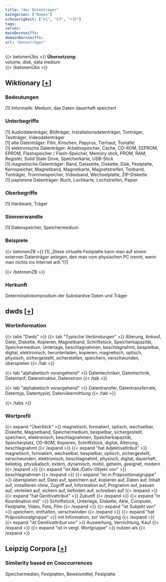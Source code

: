 ```yaml
---
title: "der Datenträger"
kategorien: ["Nomen"]
schwierigkeit: ["k1", "h3", "r15"]
tags:
series:
mainDornseiffs:
domainDornseiffs:
url: "Datenträger"
---
```


{{< betonenÜbs >}}
**Übersetzung:**  
volume, disk, data medium  
{{< /betonenÜbs >}}

## Wiktionary [[+](https://de.wiktionary.org/wiki/Datenträger)]

### Bedeutungen
[1] Informatik: Medium, das Daten dauerhaft speichert  

### Unterbegriffe
[1] Audiodatenträger, Bildträger, Installationsdatenträger, Tonträger, Textträger, Videodatenträger  
[1] alte Datenträger: Film, Knochen, Papyrus, Tierhaut, Tontafel  
[1] elektronische Datenträger: Arbeitsspeicher, Cache, CD-ROM, EEPROM, EPROM, Flashspeicher / Flash-Speicher, Memory stick, PROM, RAM, Register, Solid State Drive, Speicherkarte, USB-Stick  
[1] magnetische Datenträger: Band, Datasette, Diskette, Disk, Festplatte, Kernspeicher, Magnetband, Magnetkarte, Magnetstreifen, Tonband, Tonträger, Trommelspeicher, Videoband, Wechselplatte, ZIP-Diskette  
[1] papierene Datenträger: Buch, Lochkarte, Lochstreifen, Papier  

### Oberbegriffe
[1] Hardware, Träger  

### Sinnverwandte
[1] Datenspeicher, Speichermedium  

### Beispiele
{{< betonenZB >}}
[1] „Diese virtuelle Festplatte kann man auf einem externen Datenträger anlegen, den man vom physischen PC trennt, wenn man nichts ins Internet will.“[1]  

{{< /betonenZB >}}
### Herkunft
Determinativkompositum der Substantive Daten und Träger  



## dwds [[+](https://www.dwds.de/wb/Datenträger)]

### Wortinformation
{{< tabs "Dwds" >}}
{{< tab "Typische Verbindungen" >}}
Alterung, Ankauf, Datei, Diskette, Kopieren, Magnetband, Schriftstück, Speicherkapazität, Speichermedium, Unterlage, beschlagnahmen, beschlagnahmt, bespielbar, digital, elektronisch, herunterladen, kopieren, magnetisch, optisch, physisch, sichergestellt, sicherstellen, speichern, verschwunden, überspielen
{{< /tab >}}

{{< tab "alphabetisch vorangehend" >}}
Datentechniker, Datentechnik, Datentarif, Datenstruktur, Datenstrom
{{< /tab >}}

{{< tab "alphabetisch vorangehend" >}}
Datentransfer, Datentransferrate, Datentyp, Datentypist, Datenübermittlung
{{< /tab >}}

{{< /tabs >}}

### Wortprofil
{{< expand "Überblick" >}} magnetisch, formatiert, optisch, wechselbar, Diskette, Magnetband, Speichermedium, bespielbar, sichergestellt, speichern, elektronisch, beschlagnahmen, Speicherkapazität, Speicherplatz, CD-ROM, Kopieren, Schriftstück, digital, Alterung, beschlagnahmt {{< /expand >}}
{{< expand "hat Adjektivattribut" >}} magnetisch, formatiert, wechselbar, bespielbar, optisch, sichergestellt, verschwunden, elektronisch, beschlagnahmt, physisch, digital, dauerhaft, beliebig, physikalisch, extern, dynamisch, mobil, geheim, geeignet, modern {{< /expand >}}
{{< expand "ist Akk./Dativ-Objekt von" >}} beschlagnahmen {{< /expand >}}
{{< expand "ist in Präpositionalgruppe" >}} überspielen auf, Datei auf, speichern auf, kopieren auf, Daten auf, Inhalt auf, installieren ohne, Zugriff auf, Information auf, Programm auf, passen auf, verteilen auf, sichern auf, befinden auf, schreiben auf {{< /expand >}}
{{< expand "hat Genitivattribut" >}} Zukunft {{< /expand >}}
{{< expand "in Koordination mit" >}} Schriftstück, Unterlage, Diskette, Akte, Computer, Festplatte, Video, Foto, Film {{< /expand >}}
{{< expand "ist Subjekt von" >}} speichern, enthalten, verschwinden {{< /expand >}}
{{< expand "hat Präpositionalgruppe" >}} mit Information, zur Verfügung {{< /expand >}}
{{< expand "ist Genitivattribut von" >}} Auswertung, Vernichtung, Kauf {{< /expand >}}
{{< expand "ist in vergl. Wortgruppe" >}} nutzen als {{< /expand >}}

## Leipzig Corpora [[+](https://corpora.uni-leipzig.de/en/res?word=Datenträger&corpusId=deu_newscrawl-public_2018)]


### Similarity based on Cooccurrences
Speichermedien, Festplatten, Beweismittel, Festplatte

